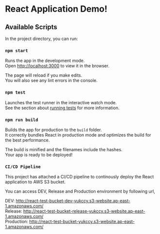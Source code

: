 # React Application Demo!

## Available Scripts

In the project directory, you can run:

### `npm start`

Runs the app in the development mode.<br>
Open [http://localhost:3000](http://localhost:3000) to view it in the browser.

The page will reload if you make edits.<br>
You will also see any lint errors in the console.

### `npm test`

Launches the test runner in the interactive watch mode.<br>
See the section about [running tests](https://facebook.github.io/create-react-app/docs/running-tests) for more information.

### `npm run build`

Builds the app for production to the `build` folder.<br>
It correctly bundles React in production mode and optimizes the build for the best performance.

The build is minified and the filenames include the hashes.<br>
Your app is ready to be deployed!

### `CI/CD Pipeline`

This project has attached a CI/CD pipeline to continously deploy the React application to AWS S3 bucket. 

You can access DEV, Release and Production environment by following url,

DEV: http://react-test-bucket-dev-yukccy.s3-website.ap-east-1.amazonaws.com/ <br>
Release: http://react-test-bucket-release-yukccy.s3-website.ap-east-1.amazonaws.com/ <br>
Production: http://react-test-bucket-yukccy.s3-website.ap-east-1.amazonaws.com/

